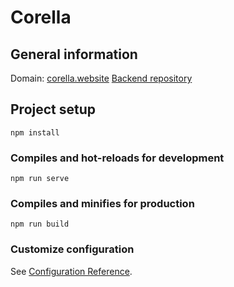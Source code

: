 # Corella

## General information
Domain: [corella.website](https://corella.website)
[Backend repository](https://github.com/QuisEgoSum/corella)

## Project setup
```
npm install
```

### Compiles and hot-reloads for development
```
npm run serve
```

### Compiles and minifies for production
```
npm run build
```

### Customize configuration
See [Configuration Reference](https://cli.vuejs.org/config/).
